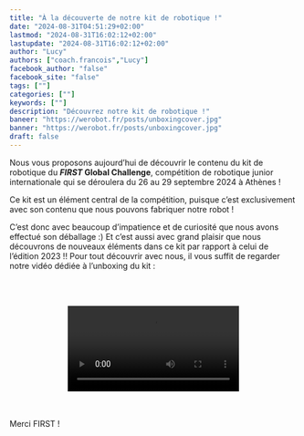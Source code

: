 ```yaml
---
title: "À la découverte de notre kit de robotique !"
date: "2024-08-31T04:51:29+02:00"
lastmod: "2024-08-31T16:02:12+02:00"
lastupdate: "2024-08-31T16:02:12+02:00"
author: "Lucy"
authors: ["coach.francois","Lucy"]
facebook_author: "false"
facebook_site: "false"
tags: [""]
categories: [""]
keywords: [""]
description: "Découvrez notre kit de robotique !"
baneer: "https://werobot.fr/posts/unboxingcover.jpg"
banner: "https://werobot.fr/posts/unboxingcover.jpg"
draft: false
---
```

Nous vous proposons aujourd’hui de découvrir le contenu du kit de robotique du ***FIRST* Global Challenge**, compétition de robotique junior internationale qui se déroulera du 26 au 29 septembre 2024 à Athènes !

  

Ce kit est un élément central de la compétition, puisque c’est exclusivement avec son contenu que nous pouvons fabriquer notre robot !

C’est donc avec beaucoup d’impatience et de curiosité que nous avons effectué son déballage :)  Et c’est aussi avec grand plaisir que nous découvrons de nouveaux éléments dans ce kit par rapport à celui de l’édition 2023 !! Pour tout découvrir avec nous, il vous suffit de regarder notre vidéo dédiée à l’unboxing du kit :

<br><br>
<center>
<video controls>
<source src="https://werobot.fr/posts/unboxing_athens_2024_youtube.mp4" type="video/mp4"/>
</video>
</center>
<br><br>

Merci FIRST !


